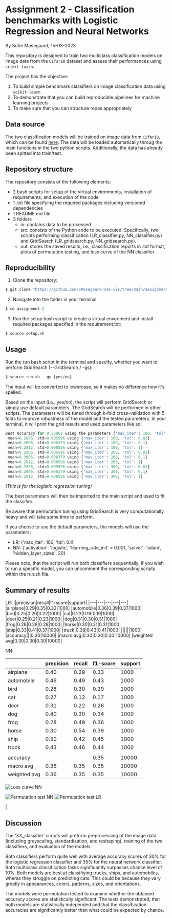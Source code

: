 # Assignment 2 - Classification benchmarks with Logistic Regression and Neural Networks
By Sofie Mosegaard, 15-03-2023

This repository is designed to train two multiclass classification models on image data from the ```Cifar10``` dataset and assess their performances using ```scikit-learn```. 

The project has the objective:
1.  To build simple benchmark classifiers on image classification data using ```scikit-learn```
2.   To demonstrate that you can build reproducible pipelines for machine learning projects
3.   To make sure that you can structure repos appropriately

## Data source

The two classification models will be trained on image data from ```Cifar10```, which can be found [here](https://www.cs.toronto.edu/~kriz/cifar.html). The data will be loaded automatically throug the main functions in the two python scripts. Additionally, the data has already been spitted into train/test. 

## Repository structure

The repository consists of the following elements:

- 2 bash scripts for setup of the virtual environments, installation of requirements, and execution of the code
- 1 .txt file specifying the required packages including versioned dependencies
- 1 README.md file
- 3 folders
    - in: contains data to be processed
    - src: consists of the Python code to be executed. Specifically, two scripts performing classification (LR_classifier.py, NN_classifier.py) and GridSearch (LR_gridsearch.py, NN_gridsearch.py).
    - out: stores the saved results, i.e., classification reports in .txt format, plots of permutation testing, and loss curve of the NN classifier.

## Reproducibility 

1.   Clone the repository:
```python
$ git clone "https://github.com/SMosegaard/cds-vis/tree/main/assignments/assignment-2"
```
2.  Navigate into the folder in your terminal.
```python
$ cd assignment-2
```
3.  Run the setup bash script to create a virtual envoriment and install required packages specified in the requirement.txt:
```python
$ source setup.sh
```

## Usage

Run the run bash script in the terminal and specify, whether you want to perform GridSearch (--GridSearch / -gs):
```python
$ source run.sh --gs {yes/no}
```
The input will be converted to lowercase, so it makes no difference how it's spelled.

Based on the input (i.e., yes/no), the script will perform GridSearch or simply use default parameters. The GridSearch will be performed in other scripts. The parameters will be tuned through k-fold cross-validation with 5 folds to improve robustness of the model and the tested parameters. In your terminal, it will print the grid results and used parameters like so:

```python
Best Accuracy for 0.30062 using the parameters {'max_iter': 100, 'tol': 0.1}
 mean=0.2886, std=0.005596 using {'max_iter': 100, 'tol': 0.01}
 mean=0.3006, std=0.006379 using {'max_iter': 100, 'tol': 0.1}
 mean=0.2812, std=0.008556 using {'max_iter': 100, 'tol': 1}
 mean=0.2886, std=0.005596 using {'max_iter': 200, 'tol': 0.01}
 mean=0.3006, std=0.006379 using {'max_iter': 200, 'tol': 0.1}
 mean=0.2812, std=0.008556 using {'max_iter': 200, 'tol': 1}
 mean=0.2886, std=0.005596 using {'max_iter': 300, 'tol': 0.01}
 mean=0.3006, std=0.006379 using {'max_iter': 300, 'tol': 0.1}
 mean=0.2812, std=0.008556 using {'max_iter': 300, 'tol': 1}
```
*(This is for the logistic regression tuning)*

The best parameters will then be imported to the main script and used to fit the classifier.

Be aware that permutation tuning using GridSearch is very computationally heavy and will take some time to perform.

If you choose to use the default parameters, the models will use the parameters:
-   LR: {'max_iter': 100, 'tol': 0.1}
-   NN: {'activation': 'logistic', 'learning_rate_init' = 0.001, 'solver': 'adam', 'hidden_layer_sizes': 20}

Please note, that the script will run both classifiers sequentially. If you wish to run a specific model, you can uncomment the corresponding scripts within the run.sh file.

## Summary of results


LR:
||precision|recall|f1-score|support|
|---|---|---|---|---|
|airplane|0.29|0.35|0.32|1000|
|automobile|0.36|0.39|0.37|1000|
|bird|0.25|0.20|0.22|1000|
|cat|0.23|0.16|0.19|1000|
|deer|0.25|0.21|0.23|1000|
|dog|0.31|0.30|0.31|1000|
|frog|0.28|0.28|0.28|1000|
|horse|0.30|0.31|0.31|1000|
|ship|0.33|0.41|0.37|1000|
|truck|0.38|0.43|0.41|1000|
||||||1000|
|accuracy|||0.30|10000|
|macro avg|0.30|0.30|0.30|10000|
|weighted avg|0.30|0.30|0.30|10000|


NN:

||precision|recall|f1-score|support|
|---|---|---|---|---|
|airplane|0.40|0.29|0.33|1000|
|automobile|0.46|0.49|0.43|1000|
|bird|0.28|0.30|0.29|1000|
|cat|0.27|0.12|0.17|1000|
|deer|0.31|0.22|0.26|1000|
|dog|0.40|0.30|0.34|1000|
|frog|0.28|0.49|0.36|1000|
|horse|0.30|0.54|0.39|1000|
|ship|0.50|0.42|0.45|1000|
|truck|0.43|0.46|0.44|1000|
||||||1000|
|accuracy|||0.35|10000|
|macro avg|0.36|0.35|0.35|10000|
|weighted avg|0.36|0.35|0.35|10000|

![Loss curve NN](https://github.com/SMosegaard/cds-vis/blob/main/assignments/assignment-2/out/NN_loss_curve.png)

![Permutation test NN](https://github.com/SMosegaard/cds-vis/blob/main/assignments/assignment-2/out/NN_permutation.png) ![Permutation test LR](https://github.com/SMosegaard/cds-vis/blob/main/assignments/assignment-2/out/LG_permutation.png)


 |  


## Discussion

The 'XX_classifier' scripts will preform preprocessing of the image data (including greyscaling, standardization, and reshaping), training of the two classifiers, and evaluation of the models.

Both classifiers perform quite well with average accuracy scores of 30% for the logistic regression classifier and 35% for the neural network classifier. Both multiclass classification tasks significantly surpasses chance level of 10%. Both models are best at classifiying trucks, ships, and automobiles, wheras they struggle on predicting cats. This could be because they vary greatly in appearances, colors, patterns, sizes, and orientations.

The models were permutation tested to examine whether the obtained accuracy scores are statistically significant. The tests demonstrated, that both models are statistically independed and that the classification accuracies are significantly better than what could be expected by chance. 

